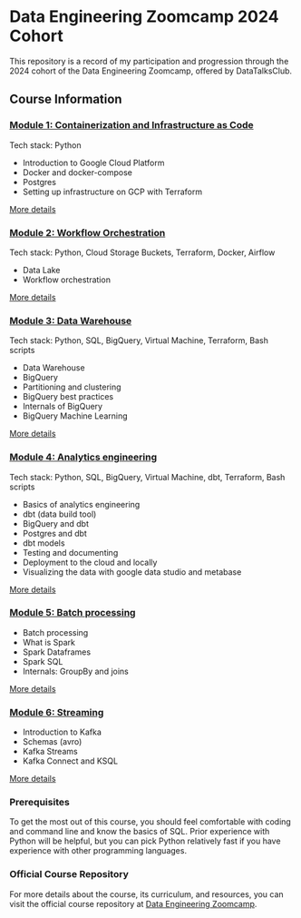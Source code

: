 # Data Engineering Zoomcamp 2024 Cohort

This repository is a record of my participation and progression through the 2024 cohort of the Data Engineering Zoomcamp, offered by DataTalksClub.



## Course Information

### [Module 1: Containerization and Infrastructure as Code](01-docker-terraform/)

Tech stack: Python
* Introduction to Google Cloud Platform
* Docker and docker-compose
* Postgres
* Setting up infrastructure on GCP with Terraform

[More details](01-docker-terraform/)


### [Module 2: Workflow Orchestration](02-workflow-orchestration/)

Tech stack: Python, Cloud Storage Buckets, Terraform, Docker, Airflow
* Data Lake
* Workflow orchestration

[More details](02-workflow-orchestration/)


### [Module 3: Data Warehouse](03-data-warehouse/)

Tech stack: Python, SQL, BigQuery, Virtual Machine, Terraform, Bash scripts
* Data Warehouse
* BigQuery
* Partitioning and clustering
* BigQuery best practices
* Internals of BigQuery
* BigQuery Machine Learning

[More details](03-data-warehouse/)


### [Module 4: Analytics engineering](04-analytics-engineering/)

Tech stack: Python, SQL, BigQuery, Virtual Machine, dbt, Terraform, Bash scripts
* Basics of analytics engineering
* dbt (data build tool)
* BigQuery and dbt
* Postgres and dbt
* dbt models
* Testing and documenting
* Deployment to the cloud and locally
* Visualizing the data with google data studio and metabase


[More details](04-analytics-engineering/)


### [Module 5: Batch processing](05-batch/)

* Batch processing
* What is Spark
* Spark Dataframes
* Spark SQL
* Internals: GroupBy and joins

[More details](05-batch/)


### [Module 6: Streaming](06-streaming/)

* Introduction to Kafka
* Schemas (avro)
* Kafka Streams
* Kafka Connect and KSQL

[More details](06-streaming/)


### Prerequisites

To get the most out of this course, you should feel comfortable with coding and command line
and know the basics of SQL. Prior experience with Python will be helpful, but you can pick
Python relatively fast if you have experience with other programming languages.


### Official Course Repository

For more details about the course, its curriculum, and resources, you can visit the official course repository at [Data Engineering Zoomcamp](https://github.com/DataTalksClub/data-engineering-zoomcamp/tree/main).

